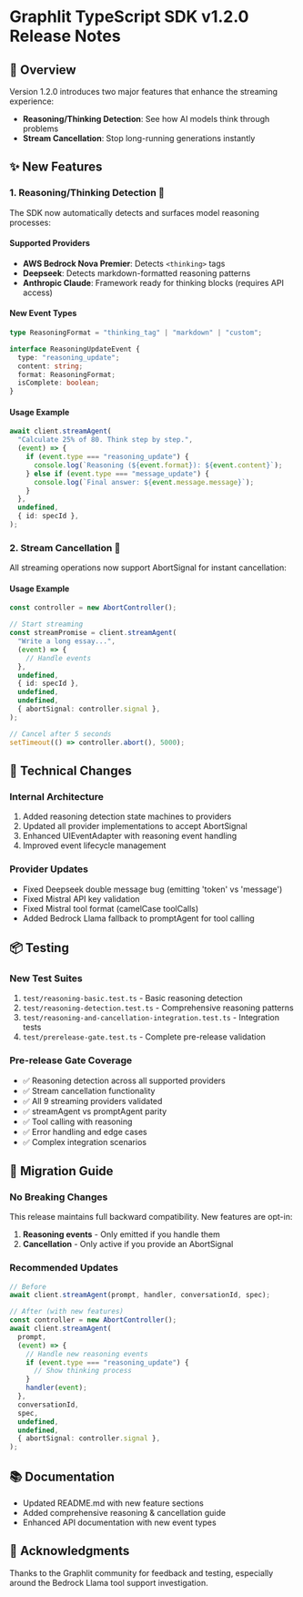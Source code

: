 # Graphlit TypeScript SDK v1.2.0 Release Notes

## 🎯 Overview

Version 1.2.0 introduces two major features that enhance the streaming experience:

- **Reasoning/Thinking Detection**: See how AI models think through problems
- **Stream Cancellation**: Stop long-running generations instantly

## ✨ New Features

### 1. Reasoning/Thinking Detection 🧠

The SDK now automatically detects and surfaces model reasoning processes:

#### Supported Providers

- **AWS Bedrock Nova Premier**: Detects `<thinking>` tags
- **Deepseek**: Detects markdown-formatted reasoning patterns
- **Anthropic Claude**: Framework ready for thinking blocks (requires API access)

#### New Event Types

```typescript
type ReasoningFormat = "thinking_tag" | "markdown" | "custom";

interface ReasoningUpdateEvent {
  type: "reasoning_update";
  content: string;
  format: ReasoningFormat;
  isComplete: boolean;
}
```

#### Usage Example

```typescript
await client.streamAgent(
  "Calculate 25% of 80. Think step by step.",
  (event) => {
    if (event.type === "reasoning_update") {
      console.log(`Reasoning (${event.format}): ${event.content}`);
    } else if (event.type === "message_update") {
      console.log(`Final answer: ${event.message.message}`);
    }
  },
  undefined,
  { id: specId },
);
```

### 2. Stream Cancellation 🛑

All streaming operations now support AbortSignal for instant cancellation:

#### Usage Example

```typescript
const controller = new AbortController();

// Start streaming
const streamPromise = client.streamAgent(
  "Write a long essay...",
  (event) => {
    // Handle events
  },
  undefined,
  { id: specId },
  undefined,
  undefined,
  { abortSignal: controller.signal },
);

// Cancel after 5 seconds
setTimeout(() => controller.abort(), 5000);
```

## 🔧 Technical Changes

### Internal Architecture

1. Added reasoning detection state machines to providers
2. Updated all provider implementations to accept AbortSignal
3. Enhanced UIEventAdapter with reasoning event handling
4. Improved event lifecycle management

### Provider Updates

- Fixed Deepseek double message bug (emitting 'token' vs 'message')
- Fixed Mistral API key validation
- Fixed Mistral tool format (camelCase toolCalls)
- Added Bedrock Llama fallback to promptAgent for tool calling

## 📦 Testing

### New Test Suites

1. `test/reasoning-basic.test.ts` - Basic reasoning detection
2. `test/reasoning-detection.test.ts` - Comprehensive reasoning patterns
3. `test/reasoning-and-cancellation-integration.test.ts` - Integration tests
4. `test/prerelease-gate.test.ts` - Complete pre-release validation

### Pre-release Gate Coverage

- ✅ Reasoning detection across all supported providers
- ✅ Stream cancellation functionality
- ✅ All 9 streaming providers validated
- ✅ streamAgent vs promptAgent parity
- ✅ Tool calling with reasoning
- ✅ Error handling and edge cases
- ✅ Complex integration scenarios

## 🚀 Migration Guide

### No Breaking Changes

This release maintains full backward compatibility. New features are opt-in:

1. **Reasoning events** - Only emitted if you handle them
2. **Cancellation** - Only active if you provide an AbortSignal

### Recommended Updates

```typescript
// Before
await client.streamAgent(prompt, handler, conversationId, spec);

// After (with new features)
const controller = new AbortController();
await client.streamAgent(
  prompt,
  (event) => {
    // Handle new reasoning events
    if (event.type === "reasoning_update") {
      // Show thinking process
    }
    handler(event);
  },
  conversationId,
  spec,
  undefined,
  undefined,
  { abortSignal: controller.signal },
);
```

## 📚 Documentation

- Updated README.md with new feature sections
- Added comprehensive reasoning & cancellation guide
- Enhanced API documentation with new event types

## 🙏 Acknowledgments

Thanks to the Graphlit community for feedback and testing, especially around the Bedrock Llama tool support investigation.
